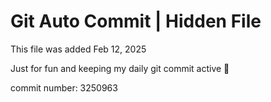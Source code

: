 # Git Auto Commit | Hidden File

This file was added Feb 12, 2025

Just for fun and keeping my daily git commit active 🤪

commit number: 3250963
